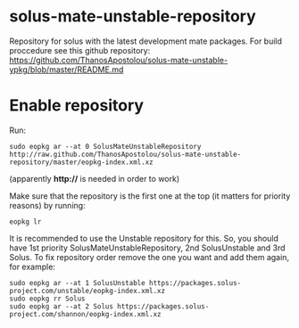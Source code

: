 # solus-mate-unstable-repository
Repository for solus with the latest development mate packages. For build proccedure see this github repository: https://github.com/ThanosApostolou/solus-mate-unstable-ypkg/blob/master/README.md

# Enable repository
Run:
```
sudo eopkg ar --at 0 SolusMateUnstableRepository http://raw.github.com/ThanosApostolou/solus-mate-unstable-repository/master/eopkg-index.xml.xz
```
(apparently **http://** is needed in order to work)

Make sure that the repository is the first one at the top (it matters for priority reasons) by running:
```
eopkg lr
```
It is recommended to use the Unstable repository for this. So, you should have 1st priority SolusMateUnstableRepository, 2nd SolusUnstable and 3rd Solus. To fix repository order remove the one you want and add them again, for example:
```
sudo eopkg ar --at 1 SolusUnstable https://packages.solus-project.com/unstable/eopkg-index.xml.xz
sudo eopkg rr Solus
sudo eopkg ar --at 2 Solus https://packages.solus-project.com/shannon/eopkg-index.xml.xz
